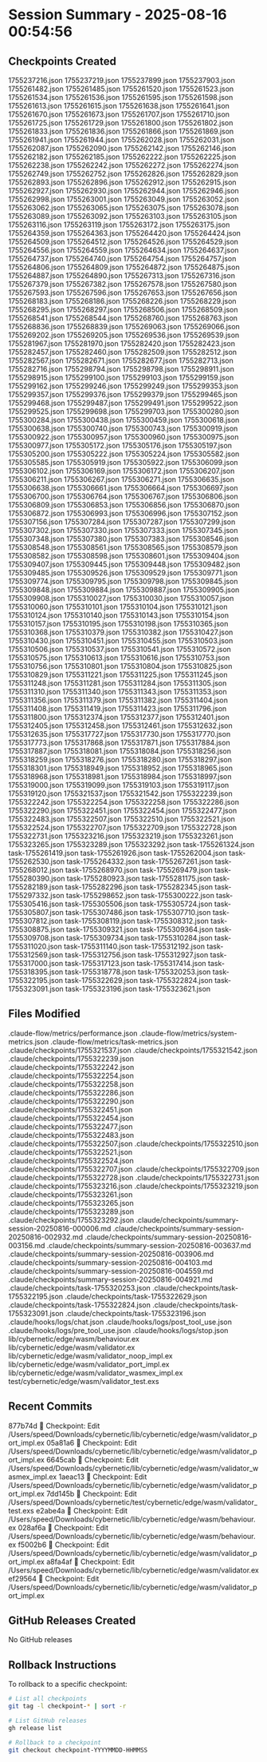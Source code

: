 # Session Summary - 2025-08-16 00:54:56

## Checkpoints Created
1755237216.json
1755237219.json
1755237899.json
1755237903.json
1755261482.json
1755261485.json
1755261520.json
1755261523.json
1755261534.json
1755261536.json
1755261595.json
1755261598.json
1755261613.json
1755261615.json
1755261638.json
1755261641.json
1755261670.json
1755261673.json
1755261707.json
1755261710.json
1755261725.json
1755261729.json
1755261800.json
1755261802.json
1755261833.json
1755261836.json
1755261866.json
1755261869.json
1755261941.json
1755261944.json
1755262028.json
1755262031.json
1755262087.json
1755262090.json
1755262142.json
1755262146.json
1755262182.json
1755262185.json
1755262222.json
1755262225.json
1755262238.json
1755262242.json
1755262272.json
1755262274.json
1755262749.json
1755262752.json
1755262826.json
1755262829.json
1755262893.json
1755262896.json
1755262912.json
1755262915.json
1755262927.json
1755262930.json
1755262944.json
1755262946.json
1755262998.json
1755263001.json
1755263049.json
1755263052.json
1755263062.json
1755263065.json
1755263075.json
1755263078.json
1755263089.json
1755263092.json
1755263103.json
1755263105.json
1755263116.json
1755263119.json
1755263172.json
1755263175.json
1755264359.json
1755264363.json
1755264420.json
1755264424.json
1755264509.json
1755264512.json
1755264526.json
1755264529.json
1755264556.json
1755264559.json
1755264634.json
1755264637.json
1755264737.json
1755264740.json
1755264754.json
1755264757.json
1755264806.json
1755264809.json
1755264872.json
1755264875.json
1755264887.json
1755264890.json
1755267313.json
1755267316.json
1755267379.json
1755267382.json
1755267578.json
1755267580.json
1755267593.json
1755267596.json
1755267653.json
1755267656.json
1755268183.json
1755268186.json
1755268226.json
1755268229.json
1755268295.json
1755268297.json
1755268506.json
1755268509.json
1755268541.json
1755268544.json
1755268760.json
1755268763.json
1755268836.json
1755268839.json
1755269063.json
1755269066.json
1755269202.json
1755269205.json
1755269536.json
1755269539.json
1755281967.json
1755281970.json
1755282420.json
1755282423.json
1755282457.json
1755282460.json
1755282509.json
1755282512.json
1755282567.json
1755282671.json
1755282677.json
1755282713.json
1755282716.json
1755298794.json
1755298798.json
1755298911.json
1755298915.json
1755299100.json
1755299103.json
1755299159.json
1755299162.json
1755299246.json
1755299249.json
1755299353.json
1755299357.json
1755299376.json
1755299379.json
1755299465.json
1755299468.json
1755299487.json
1755299491.json
1755299522.json
1755299525.json
1755299698.json
1755299703.json
1755300280.json
1755300284.json
1755300438.json
1755300459.json
1755300618.json
1755300638.json
1755300740.json
1755300743.json
1755300919.json
1755300922.json
1755300957.json
1755300960.json
1755300975.json
1755300977.json
1755305172.json
1755305176.json
1755305197.json
1755305200.json
1755305222.json
1755305224.json
1755305582.json
1755305585.json
1755305919.json
1755305922.json
1755306099.json
1755306102.json
1755306169.json
1755306172.json
1755306207.json
1755306211.json
1755306267.json
1755306271.json
1755306635.json
1755306638.json
1755306661.json
1755306664.json
1755306697.json
1755306700.json
1755306764.json
1755306767.json
1755306806.json
1755306809.json
1755306853.json
1755306856.json
1755306870.json
1755306872.json
1755306993.json
1755306996.json
1755307152.json
1755307156.json
1755307284.json
1755307287.json
1755307299.json
1755307302.json
1755307330.json
1755307333.json
1755307345.json
1755307348.json
1755307380.json
1755307383.json
1755308546.json
1755308548.json
1755308561.json
1755308565.json
1755308579.json
1755308582.json
1755308598.json
1755308601.json
1755309404.json
1755309407.json
1755309445.json
1755309448.json
1755309482.json
1755309485.json
1755309526.json
1755309529.json
1755309771.json
1755309774.json
1755309795.json
1755309798.json
1755309845.json
1755309848.json
1755309884.json
1755309887.json
1755309905.json
1755309908.json
1755310027.json
1755310030.json
1755310057.json
1755310060.json
1755310101.json
1755310104.json
1755310121.json
1755310124.json
1755310140.json
1755310143.json
1755310154.json
1755310157.json
1755310195.json
1755310198.json
1755310365.json
1755310368.json
1755310379.json
1755310382.json
1755310427.json
1755310430.json
1755310451.json
1755310455.json
1755310503.json
1755310506.json
1755310537.json
1755310541.json
1755310572.json
1755310575.json
1755310613.json
1755310616.json
1755310753.json
1755310756.json
1755310801.json
1755310804.json
1755310825.json
1755310829.json
1755311221.json
1755311225.json
1755311245.json
1755311248.json
1755311281.json
1755311284.json
1755311305.json
1755311310.json
1755311340.json
1755311343.json
1755311353.json
1755311356.json
1755311379.json
1755311382.json
1755311404.json
1755311408.json
1755311419.json
1755311423.json
1755311796.json
1755311800.json
1755312374.json
1755312377.json
1755312401.json
1755312405.json
1755312458.json
1755312461.json
1755312632.json
1755312635.json
1755317727.json
1755317730.json
1755317770.json
1755317773.json
1755317868.json
1755317871.json
1755317884.json
1755317887.json
1755318081.json
1755318084.json
1755318256.json
1755318259.json
1755318276.json
1755318280.json
1755318297.json
1755318301.json
1755318949.json
1755318952.json
1755318965.json
1755318968.json
1755318981.json
1755318984.json
1755318997.json
1755319000.json
1755319099.json
1755319103.json
1755319117.json
1755319120.json
1755321537.json
1755321542.json
1755322239.json
1755322242.json
1755322254.json
1755322258.json
1755322286.json
1755322290.json
1755322451.json
1755322454.json
1755322477.json
1755322483.json
1755322507.json
1755322510.json
1755322521.json
1755322524.json
1755322707.json
1755322709.json
1755322728.json
1755322731.json
1755323216.json
1755323219.json
1755323261.json
1755323265.json
1755323289.json
1755323292.json
task-1755261324.json
task-1755261419.json
task-1755261926.json
task-1755262004.json
task-1755262530.json
task-1755264332.json
task-1755267261.json
task-1755268012.json
task-1755268970.json
task-1755269479.json
task-1755280390.json
task-1755280923.json
task-1755281175.json
task-1755282189.json
task-1755282296.json
task-1755282345.json
task-1755297332.json
task-1755298652.json
task-1755300222.json
task-1755305416.json
task-1755305506.json
task-1755305724.json
task-1755305807.json
task-1755307486.json
task-1755307710.json
task-1755307812.json
task-1755308119.json
task-1755308312.json
task-1755308875.json
task-1755309321.json
task-1755309364.json
task-1755309708.json
task-1755309734.json
task-1755310284.json
task-1755311020.json
task-1755311140.json
task-1755312192.json
task-1755312569.json
task-1755312756.json
task-1755312927.json
task-1755317000.json
task-1755317123.json
task-1755317414.json
task-1755318395.json
task-1755318778.json
task-1755320253.json
task-1755322195.json
task-1755322629.json
task-1755322824.json
task-1755323091.json
task-1755323196.json
task-1755323621.json

## Files Modified
.claude-flow/metrics/performance.json
.claude-flow/metrics/system-metrics.json
.claude-flow/metrics/task-metrics.json
.claude/checkpoints/1755321537.json
.claude/checkpoints/1755321542.json
.claude/checkpoints/1755322239.json
.claude/checkpoints/1755322242.json
.claude/checkpoints/1755322254.json
.claude/checkpoints/1755322258.json
.claude/checkpoints/1755322286.json
.claude/checkpoints/1755322290.json
.claude/checkpoints/1755322451.json
.claude/checkpoints/1755322454.json
.claude/checkpoints/1755322477.json
.claude/checkpoints/1755322483.json
.claude/checkpoints/1755322507.json
.claude/checkpoints/1755322510.json
.claude/checkpoints/1755322521.json
.claude/checkpoints/1755322524.json
.claude/checkpoints/1755322707.json
.claude/checkpoints/1755322709.json
.claude/checkpoints/1755322728.json
.claude/checkpoints/1755322731.json
.claude/checkpoints/1755323216.json
.claude/checkpoints/1755323219.json
.claude/checkpoints/1755323261.json
.claude/checkpoints/1755323265.json
.claude/checkpoints/1755323289.json
.claude/checkpoints/1755323292.json
.claude/checkpoints/summary-session-20250816-000006.md
.claude/checkpoints/summary-session-20250816-002932.md
.claude/checkpoints/summary-session-20250816-003156.md
.claude/checkpoints/summary-session-20250816-003637.md
.claude/checkpoints/summary-session-20250816-003906.md
.claude/checkpoints/summary-session-20250816-004103.md
.claude/checkpoints/summary-session-20250816-004559.md
.claude/checkpoints/summary-session-20250816-004921.md
.claude/checkpoints/task-1755320253.json
.claude/checkpoints/task-1755322195.json
.claude/checkpoints/task-1755322629.json
.claude/checkpoints/task-1755322824.json
.claude/checkpoints/task-1755323091.json
.claude/checkpoints/task-1755323196.json
.claude/hooks/logs/chat.json
.claude/hooks/logs/post_tool_use.json
.claude/hooks/logs/pre_tool_use.json
.claude/hooks/logs/stop.json
lib/cybernetic/edge/wasm/behaviour.ex
lib/cybernetic/edge/wasm/validator.ex
lib/cybernetic/edge/wasm/validator_noop_impl.ex
lib/cybernetic/edge/wasm/validator_port_impl.ex
lib/cybernetic/edge/wasm/validator_wasmex_impl.ex
test/cybernetic/edge/wasm/validator_test.exs

## Recent Commits
877b74d 🔖 Checkpoint: Edit /Users/speed/Downloads/cybernetic/lib/cybernetic/edge/wasm/validator_port_impl.ex
05a81a6 🔖 Checkpoint: Edit /Users/speed/Downloads/cybernetic/lib/cybernetic/edge/wasm/validator_port_impl.ex
6645cab 🔖 Checkpoint: Edit /Users/speed/Downloads/cybernetic/lib/cybernetic/edge/wasm/validator_wasmex_impl.ex
1aeac13 🔖 Checkpoint: Edit /Users/speed/Downloads/cybernetic/lib/cybernetic/edge/wasm/validator_port_impl.ex
7dd145b 🔖 Checkpoint: Edit /Users/speed/Downloads/cybernetic/test/cybernetic/edge/wasm/validator_test.exs
e2abe4a 🔖 Checkpoint: Edit /Users/speed/Downloads/cybernetic/lib/cybernetic/edge/wasm/behaviour.ex
028af6a 🔖 Checkpoint: Edit /Users/speed/Downloads/cybernetic/lib/cybernetic/edge/wasm/behaviour.ex
f5002b6 🔖 Checkpoint: Edit /Users/speed/Downloads/cybernetic/lib/cybernetic/edge/wasm/validator_port_impl.ex
a8fa4af 🔖 Checkpoint: Edit /Users/speed/Downloads/cybernetic/lib/cybernetic/edge/wasm/validator.ex
ef29564 🔖 Checkpoint: Edit /Users/speed/Downloads/cybernetic/lib/cybernetic/edge/wasm/validator_port_impl.ex

## GitHub Releases Created
No GitHub releases

## Rollback Instructions
To rollback to a specific checkpoint:
```bash
# List all checkpoints
git tag -l checkpoint-* | sort -r

# List GitHub releases
gh release list

# Rollback to a checkpoint
git checkout checkpoint-YYYYMMDD-HHMMSS
```

